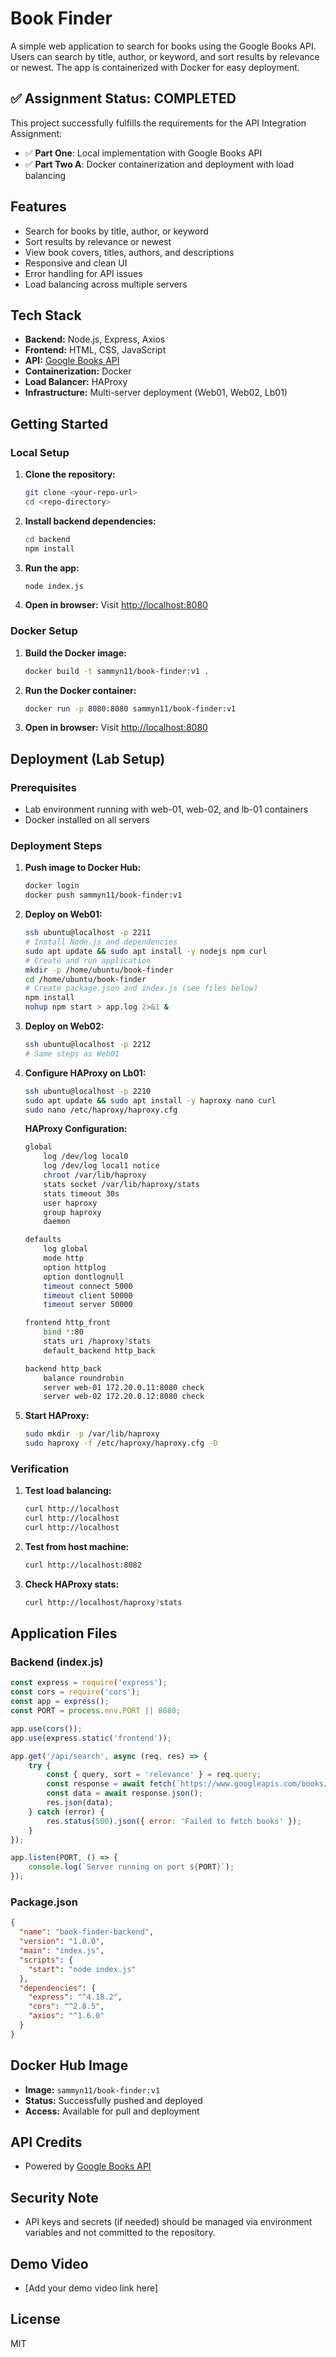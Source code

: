 # Book Finder

A simple web application to search for books using the Google Books API. Users can search by title, author, or keyword, and sort results by relevance or newest. The app is containerized with Docker for easy deployment.

## ✅ Assignment Status: COMPLETED

This project successfully fulfills the requirements for the API Integration Assignment:
- ✅ **Part One**: Local implementation with Google Books API
- ✅ **Part Two A**: Docker containerization and deployment with load balancing

## Features
- Search for books by title, author, or keyword
- Sort results by relevance or newest
- View book covers, titles, authors, and descriptions
- Responsive and clean UI
- Error handling for API issues
- Load balancing across multiple servers

## Tech Stack
- **Backend:** Node.js, Express, Axios
- **Frontend:** HTML, CSS, JavaScript
- **API:** [Google Books API](https://developers.google.com/books/docs/v1/using)
- **Containerization:** Docker
- **Load Balancer:** HAProxy
- **Infrastructure:** Multi-server deployment (Web01, Web02, Lb01)

## Getting Started

### Local Setup
1. **Clone the repository:**
   ```bash
   git clone <your-repo-url>
   cd <repo-directory>
   ```
2. **Install backend dependencies:**
   ```bash
   cd backend
   npm install
   ```
3. **Run the app:**
   ```bash
   node index.js
   ```
4. **Open in browser:**
   Visit [http://localhost:8080](http://localhost:8080)

### Docker Setup
1. **Build the Docker image:**
   ```bash
   docker build -t sammyn11/book-finder:v1 .
   ```
2. **Run the Docker container:**
   ```bash
   docker run -p 8080:8080 sammyn11/book-finder:v1
   ```
3. **Open in browser:**
   Visit [http://localhost:8080](http://localhost:8080)

## Deployment (Lab Setup)

### Prerequisites
- Lab environment running with web-01, web-02, and lb-01 containers
- Docker installed on all servers

### Deployment Steps

1. **Push image to Docker Hub:**
   ```bash
   docker login
   docker push sammyn11/book-finder:v1
   ```

2. **Deploy on Web01:**
   ```bash
   ssh ubuntu@localhost -p 2211
   # Install Node.js and dependencies
   sudo apt update && sudo apt install -y nodejs npm curl
   # Create and run application
   mkdir -p /home/ubuntu/book-finder
   cd /home/ubuntu/book-finder
   # Create package.json and index.js (see files below)
   npm install
   nohup npm start > app.log 2>&1 &
   ```

3. **Deploy on Web02:**
   ```bash
   ssh ubuntu@localhost -p 2212
   # Same steps as Web01
   ```

4. **Configure HAProxy on Lb01:**
   ```bash
   ssh ubuntu@localhost -p 2210
   sudo apt update && sudo apt install -y haproxy nano curl
   sudo nano /etc/haproxy/haproxy.cfg
   ```
   
   **HAProxy Configuration:**
   ```bash
   global
       log /dev/log local0
       log /dev/log local1 notice
       chroot /var/lib/haproxy
       stats socket /var/lib/haproxy/stats
       stats timeout 30s
       user haproxy
       group haproxy
       daemon

   defaults
       log global
       mode http
       option httplog
       option dontlognull
       timeout connect 5000
       timeout client 50000
       timeout server 50000

   frontend http_front
       bind *:80
       stats uri /haproxy?stats
       default_backend http_back

   backend http_back
       balance roundrobin
       server web-01 172.20.0.11:8080 check
       server web-02 172.20.0.12:8080 check
   ```

5. **Start HAProxy:**
   ```bash
   sudo mkdir -p /var/lib/haproxy
   sudo haproxy -f /etc/haproxy/haproxy.cfg -D
   ```

### Verification

1. **Test load balancing:**
   ```bash
   curl http://localhost
   curl http://localhost
   curl http://localhost
   ```

2. **Test from host machine:**
   ```bash
   curl http://localhost:8082
   ```

3. **Check HAProxy stats:**
   ```bash
   curl http://localhost/haproxy?stats
   ```

## Application Files

### Backend (index.js)
```javascript
const express = require('express');
const cors = require('cors');
const app = express();
const PORT = process.env.PORT || 8080;

app.use(cors());
app.use(express.static('frontend'));

app.get('/api/search', async (req, res) => {
    try {
        const { query, sort = 'relevance' } = req.query;
        const response = await fetch(`https://www.googleapis.com/books/v1/volumes?q=${encodeURIComponent(query)}&orderBy=${sort}&maxResults=20`);
        const data = await response.json();
        res.json(data);
    } catch (error) {
        res.status(500).json({ error: 'Failed to fetch books' });
    }
});

app.listen(PORT, () => {
    console.log(`Server running on port ${PORT}`);
});
```

### Package.json
```json
{
  "name": "book-finder-backend",
  "version": "1.0.0",
  "main": "index.js",
  "scripts": {
    "start": "node index.js"
  },
  "dependencies": {
    "express": "^4.18.2",
    "cors": "^2.8.5",
    "axios": "^1.6.0"
  }
}
```

## Docker Hub Image
- **Image:** `sammyn11/book-finder:v1`
- **Status:** Successfully pushed and deployed
- **Access:** Available for pull and deployment

## API Credits
- Powered by [Google Books API](https://developers.google.com/books/docs/v1/using)

## Security Note
- API keys and secrets (if needed) should be managed via environment variables and not committed to the repository.

## Demo Video
- [Add your demo video link here]

## License
MIT